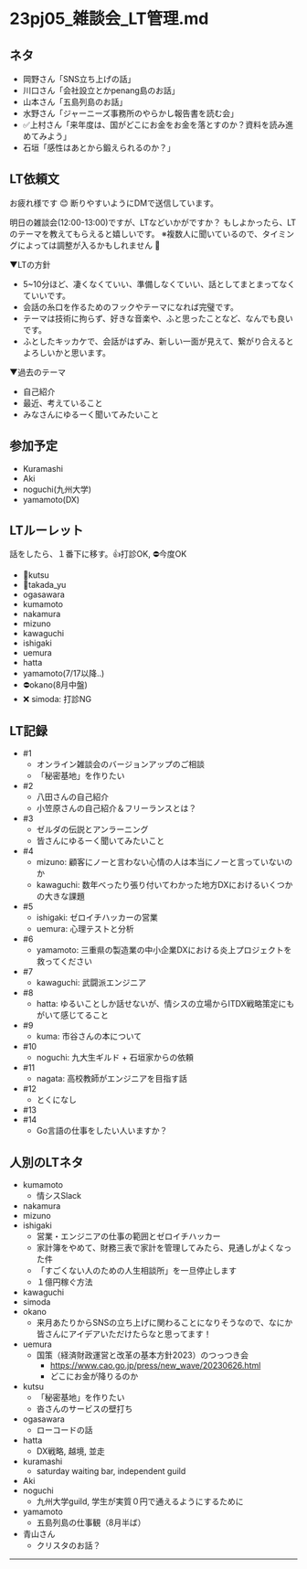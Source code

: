 # 23pj05_雑談会_LT管理.md

## ネタ
- 岡野さん「SNS立ち上げの話」
- 川口さん「会社設立とかpenang島のお話」
- 山本さん「五島列島のお話」
- 水野さん「ジャーニーズ事務所のやらかし報告書を読む会」
- ✅上村さん「来年度は、国がどこにお金をお金を落とすのか？資料を読み進めてみよう」
- 石垣「感性はあとから鍛えられるのか？」

## LT依頼文
お疲れ様です :blush: 断りやすいようにDMで送信しています。

明日の雑談会(12:00-13:00)ですが、LTなどいかがですか？
もしよかったら、LTのテーマを教えてもらえると嬉しいです。
※複数人に聞いているので、タイミングによっては調整が入るかもしれません :pray:

▼LTの方針
- 5~10分ほど、凄くなくていい、準備しなくていい、話としてまとまってなくていいです。
- 会話の糸口を作るためのフックやテーマになれば完璧です。
- テーマは技術に拘らず、好きな音楽や、ふと思ったことなど、なんでも良いです。
- ふとしたキッカケで、会話がはずみ、新しい一面が見えて、繋がり合えるとよろしいかと思います。

▼過去のテーマ
- 自己紹介
- 最近、考えていること
- みなさんにゆるーく聞いてみたいこと

## 参加予定
- Kuramashi
- Aki
- noguchi(九州大学)
- yamamoto(DX)

## LTルーレット
話をしたら、１番下に移す。👍打診OK, ⛔️今度OK
- 🤔kutsu
- 🤔takada_yu
- ogasawara
- kumamoto
- nakamura
- mizuno
- kawaguchi
- ishigaki
- uemura
- hatta
- yamamoto(7/17以降..)
- ⛔️okano(8月中盤)
- ❌ simoda: 打診NG

## LT記録
- #1
  - オンライン雑談会のバージョンアップのご相談
  - 「秘密基地」を作りたい
- #2
  - 八田さんの自己紹介
  - 小笠原さんの自己紹介＆フリーランスとは？
- #3
  - ゼルダの伝説とアンラーニング
  - 皆さんにゆるーく聞いてみたいこと
- #4
  - mizuno: 顧客にノーと言わない心情の人は本当にノーと言っていないのか
  - kawaguchi: 数年べったり張り付いてわかった地方DXにおけるいくつかの大きな課題
- #5
  - ishigaki: ゼロイチハッカーの営業
  - uemura: 心理テストと分析
- #6
  - yamamoto: 三重県の製造業の中小企業DXにおける炎上プロジェクトを救ってください
- #7
  - kawaguchi: 武闘派エンジニア
- #8
  - hatta: ゆるいことしか話せないが、情シスの立場からITDX戦略策定にもがいて感じてること
- #9
  - kuma: 市谷さんの本について
- #10
  - noguchi: 九大生ギルド + 石垣家からの依頼
- #11
  - nagata: 高校教師がエンジニアを目指す話
- #12
  - とくになし
- #13
- #14
  - Go言語の仕事をしたい人いますか？


## 人別のLTネタ
- kumamoto
  - 情シスSlack
- nakamura
- mizuno
- ishigaki
  - 営業・エンジニアの仕事の範囲とゼロイチハッカー
  - 家計簿をやめて、財務三表で家計を管理してみたら、見通しがよくなった件
  - 「すごくない人のための人生相談所」を一旦停止します
  - １億円稼ぐ方法
- kawaguchi
- simoda
- okano
  - 来月あたりからSNSの立ち上げに関わることになりそうなので、なにか皆さんにアイデアいただけたらなと思ってます！
- uemura
  - 国策（経済財政運営と改革の基本方針2023）のつっつき会
    - https://www.cao.go.jp/press/new_wave/20230626.html
    - どこにお金が降りるのか
- kutsu
  - 「秘密基地」を作りたい
  - 沓さんのサービスの壁打ち
- ogasawara
  - ローコードの話
- hatta
  - DX戦略, 越境, 並走
- kuramashi
  - saturday waiting bar, independent guild
- Aki
- noguchi
  - 九州大学guild, 学生が実質０円で通えるようにするために
- yamamoto
  - 五島列島の仕事観（8月半ば）
- 青山さん
  - クリスタのお話？

---


